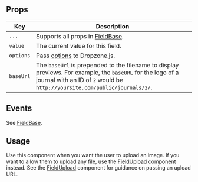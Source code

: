 ## Props

| Key | Description |
| --- | --- |
| `...` | Supports all props in [FieldBase](#/component/Form/fields/FieldBase). |
| `value` | The current value for this field. |
| `options` | Pass [options](https://www.dropzonejs.com/#configuration-options) to Dropzone.js. |
| `baseUrl` | The `baseUrl` is prepended to the filename to display previews. For example, the `baseURL` for the logo of a journal with an ID of `2` would be `http://yoursite.com/public/journals/2/`. |

## Events

See [FieldBase](#/component/Form/fields/FieldBase).

## Usage

Use this component when you want the user to upload an image. If you want to allow them to upload any file, use the [FieldUpload](#/component/Form/fields/FieldUpload) component instead. See the [FieldUpload](#/component/Form/fields/FieldUpload) component for guidance on passing an upload URL.
